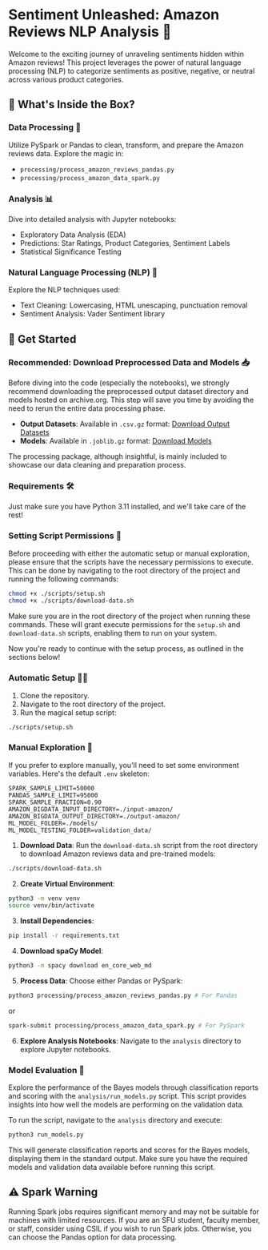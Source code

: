 # Sentiment Unleashed: Amazon Reviews NLP Analysis 🚀

Welcome to the exciting journey of unraveling sentiments hidden within Amazon reviews! This project leverages the power of natural language processing (NLP) to categorize sentiments as positive, negative, or neutral across various product categories.

## 🧰 What's Inside the Box?

### Data Processing 🔄

Utilize PySpark or Pandas to clean, transform, and prepare the Amazon reviews data. Explore the magic in:
- `processing/process_amazon_reviews_pandas.py`
- `processing/process_amazon_data_spark.py`

### Analysis 📊

Dive into detailed analysis with Jupyter notebooks:
- Exploratory Data Analysis (EDA)
- Predictions: Star Ratings, Product Categories, Sentiment Labels
- Statistical Significance Testing

### Natural Language Processing (NLP) 📝

Explore the NLP techniques used:
- Text Cleaning: Lowercasing, HTML unescaping, punctuation removal
- Sentiment Analysis: Vader Sentiment library

## 🚀 Get Started

### Recommended: Download Preprocessed Data and Models 📥

Before diving into the code (especially the notebooks), we strongly recommend downloading the preprocessed output dataset directory and models hosted on archive.org. This step will save you time by avoiding the need to rerun the entire data processing phase.

- **Output Datasets**: Available in `.csv.gz` format: [Download Output Datasets](https://archive.org/download/amazon_reviews_dump)
- **Models**: Available in `.joblib.gz` format: [Download Models](https://archive.org/download/amazon_reviews_dump)

The processing package, although insightful, is mainly included to showcase our data cleaning and preparation process.

### Requirements 🛠️

Just make sure you have Python 3.11 installed, and we'll take care of the rest!

### Setting Script Permissions 🔑

Before proceeding with either the automatic setup or manual exploration, please ensure that the scripts have the necessary permissions to execute. This can be done by navigating to the root directory of the project and running the following commands:

```bash
chmod +x ./scripts/setup.sh
chmod +x ./scripts/download-data.sh
```

Make sure you are in the root directory of the project when running these commands. These will grant execute permissions for the `setup.sh` and `download-data.sh` scripts, enabling them to run on your system.

Now you're ready to continue with the setup process, as outlined in the sections below!

### Automatic Setup 🎩✨

1. Clone the repository.
2. Navigate to the root directory of the project.
3. Run the magical setup script:

```bash
./scripts/setup.sh
```

### Manual Exploration 🧐

If you prefer to explore manually, you'll need to set some environment variables. Here's the default `.env` skeleton:

```env
SPARK_SAMPLE_LIMIT=50000
PANDAS_SAMPLE_LIMIT=95000
SPARK_SAMPLE_FRACTION=0.90
AMAZON_BIGDATA_INPUT_DIRECTORY=./input-amazon/
AMAZON_BIGDATA_OUTPUT_DIRECTORY=./output-amazon/
ML_MODEL_FOLDER=./models/
ML_MODEL_TESTING_FOLDER=validation_data/
```

1. **Download Data**: Run the `download-data.sh` script from the root directory to download Amazon reviews data and pre-trained models:

```bash
./scripts/download-data.sh
```

2. **Create Virtual Environment**:

```bash
python3 -m venv venv
source venv/bin/activate
```

3. **Install Dependencies**:

```bash
pip install -r requirements.txt
```

4. **Download spaCy Model**:

```bash
python3 -m spacy download en_core_web_md
```

5. **Process Data**: Choose either Pandas or PySpark:

```bash
python3 processing/process_amazon_reviews_pandas.py # For Pandas
```
or
```bash
spark-submit processing/process_amazon_data_spark.py # For PySpark
```

6. **Explore Analysis Notebooks**: Navigate to the `analysis` directory to explore Jupyter notebooks.

### Model Evaluation 🧪

Explore the performance of the Bayes models through classification reports and scoring with the `analysis/run_models.py` script. This script provides insights into how well the models are performing on the validation data.

To run the script, navigate to the `analysis` directory and execute:

```bash
python3 run_models.py
```

This will generate classification reports and scores for the Bayes models, displaying them in the standard output. Make sure you have the required models and validation data available before running this script.

## ⚠️ Spark Warning

Running Spark jobs requires significant memory and may not be suitable for machines with limited resources. If you are an SFU student, faculty member, or staff, consider using CSIL if you wish to run Spark jobs. Otherwise, you can choose the Pandas option for data processing.
